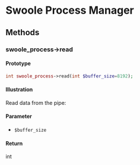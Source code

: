 # Swoole Process Manager

## Methods 

### swoole_process->read

#### Prototype

```php
int swoole_process->read(int $buffer_size=8192);
```

#### Illustration

Read data from the pipe:

#### Parameter

- `$buffer_size`

#### Return

int
